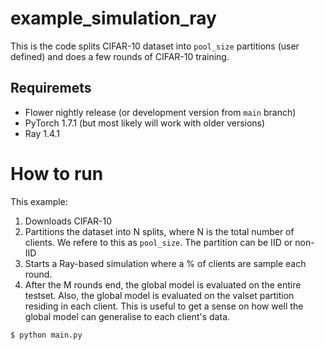 # example_simulation_ray

This is the code splits CIFAR-10 dataset into `pool_size` partitions (user defined) and does a few rounds of CIFAR-10 training.

## Requiremets

*    Flower nightly release (or development version from `main` branch)
*    PyTorch 1.7.1 (but most likely will work with older versions)
*    Ray 1.4.1

# How to run

This example:

1. Downloads CIFAR-10
2. Partitions the dataset into N splits, where N is the total number of
   clients. We refere to this as `pool_size`. The partition can be IID or non-IID
4. Starts a Ray-based simulation where a % of clients are sample each round.
5. After the M rounds end, the global model is evaluated on the entire testset.
   Also, the global model is evaluated on the valset partition residing in each
   client. This is useful to get a sense on how well the global model can generalise
   to each client's data.

```bash
$ python main.py
```
